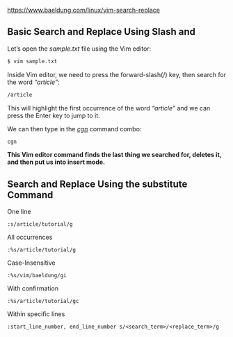 https://www.baeldung.com/linux/vim-search-replace

## Basic Search and Replace Using Slash and 

Let’s open the _sample.txt_ file using the Vim editor:

```bash
$ vim sample.txt
```

Inside Vim editor, we need to press the forward-slash(/) key, then search for the word _“article”_:

```bash
/article
```

This will highlight the first occurrence of the word _“article”_ and we can press the Enter key to jump to it.

We can then type in the _[cgn](https://vimtricks.com/p/go-to-next-match-and-select/)_ command combo:

```bash
cgn
```

**This Vim editor command finds the last thing we searched for, deletes it, and then put us into insert mode.**

## Search and Replace Using the substitute Command

One line 

```
:s/article/tutorial/g
```

All occurrences

```
:%s/article/tutorial/g
```

Case-Insensitive

```
:%s/vim/baeldung/gi
```

With confirmation

```
:%s/article/tutorial/gc
```

Within specific lines

```
:start_line_number, end_line_number s/<search_term>/<replace_term>/g
```